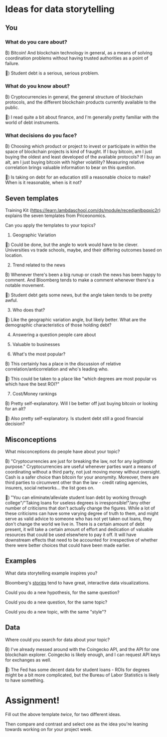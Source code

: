 # Ideas for data storytelling

## You

### What do you care about?

₿) Bitcoin! And blockchain technology in general, as a means of solving coordination problems without having trusted authorities as a point of failure.

💸) Student debt is a serious, serious problem.

### What do you know about?

₿) Cryptocurrencies in general, the general structure of blockchain protocols, and the different blockchain products currently available to the public.

💸) I read quite a bit about finance, and I'm generally pretty familiar with the world of debt instruments.

### What decisions do you face?

₿) Choosing which product or project to invest or participate in within the space of blockchain projects is kind of fraught. If I buy bitcoin, am I just buying the oldest and least developed of the available protocols? If I buy an alt, am I just buying bitcoin with higher volatility? Measuring relative correlation brings valuable information to bear on this question.

💸) Is taking on debt for an education still a reasonable choice to make? When is it reasonable, when is it not?

## Seven templates

Training Kit (https://learn.lambdaschool.com/ds/module/recedjanlbpqxic2r) explains the seven templates from Priceonomics.

Can you apply the templates to your topics? 

1. Geographic Variation

💸) Could be done, but the angle to work would have to be clever. Universities vs trade schools, maybe, and their differing outcomes based on location.

2. Trend related to the news

₿) Whenever there's been a big runup or crash the news has been happy to comment. And Bloomberg tends to make a comment whenever there's a notable movement.

💸) Student debt gets some news, but the angle taken tends to be pretty awful.

3. Who does that?

💸) Like the geographic variation angle, but likely better. What are the demographic characteristics of those holding debt?

4. Answering a question people care about


5. Valuable to businesses


6. What's the most popular?

₿) This certainly has a place in the discussion of relative correlation/anticorrelation and who's leading who.

💸) This could be taken to a place like "which degrees are most popular vs which have the best ROI?"

7. Cost/Money rankings

₿) Pretty self-explanatory. Will I be better off just buying bitcoin or looking for an alt?

💸) Also pretty self-explanatory. Is student debt still a good financial decision?

## Misconceptions

What misconceptions do people have about your topic?

₿) "Cryptocurrencies are just for breaking the law, not for any *legitimate* purpose."
    Cryptocurrencies are useful whenever parties want a means of coordinating without a third party, not just moving money without oversight. Cash is a safer choice than bitcoin for your anonymity. Moreover, there are third parties to circumvent other than the law - credit rating agencies, insurers, social networks... the list goes on. 
    
💸) "You can eliminate/alleviate student loan debt by working through college"/"Taking loans for useless degrees is irresponsible!"/any other number of criticisms that don't actually change the figures.
    While a lot of these criticisms can have some varying degree of truth to them, and might serve as valid advice to someone who has not yet taken out loans, they don't change the world we live in. There is a certain amount of debt present, it will take a certain amount of effort and dedication of valuable resources that could be used elsewhere to pay it off. It will have downstream effects that need to be accounted for irrespective of whether there were better choices that could have been made earlier.


## Examples

What data storytelling example inspires you?

Bloomberg's [stories](https://www.bloomberg.com/graphics/2019-minimum-wage-increase-inflation/?srnd=premium) tend to have great, interactive data visualizations.

Could you do a new hypothesis, for the same question?


Could you do a new question, for the same topic?


Could you do a new topic, with the same "style"?


## Data

Where could you search for data about your topic?

₿) I've already messed around with the Coingecko API, and the API for one blockchain explorer. Coingecko is likely enough, and I can request API keys for exchanges as well.

💸) The Fed has some decent data for student loans - ROIs for degrees might be a bit more complicated, but the Bureau of Labor Statistics is likely to have something.

# Assignment!

Fill out the above template *twice*, for two different ideas.

Then compare and contrast and select one as the idea you're leaning towards
working on for your project week.
